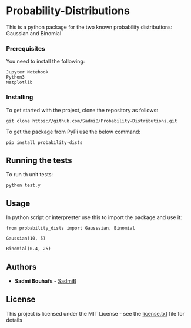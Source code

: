# Probability-Distributions

This is a python package for the two known probability distributions: Gaussian and Binomial

### Prerequisites

You need to install the following:

```
Jupyter Notebook
Python3
Matplotlib
```

### Installing

To get started with the project, clone the repository as follows:

`git clone https://github.com/SadmiB/Probability-Distributions.git`

To get the package from PyPi use the below command:

`pip install probability-dists`

## Running the tests

To run th unit tests:

`python test.y`

## Usage

In python script or interprester use this to import the package and use it:

```
from probability_dists import Gausssian, Binomial

Gaussian(10, 5)

Binomial(0.4, 25)

```


## Authors

* **Sadmi Bouhafs** - [SadmiB](https://github.com/SadmiB)

## License

This project is licensed under the MIT License - see the [license.txt](python_package/probability_dists/license.txt) file for details

